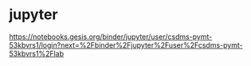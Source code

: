 # jupyter
https://notebooks.gesis.org/binder/jupyter/user/csdms-pymt-53kbvrs1/login?next=%2Fbinder%2Fjupyter%2Fuser%2Fcsdms-pymt-53kbvrs1%2Flab

